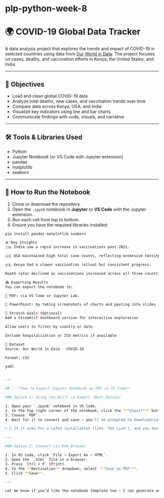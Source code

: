 # plp-python-week-8
# 🌍 COVID-19 Global Data Tracker

A data analysis project that explores the trends and impact of COVID-19 in selected countries using data from [Our World in Data](https://ourworldindata.org/coronavirus). The project focuses on cases, deaths, and vaccination efforts in Kenya, the United States, and India.

---

## 🎯 Objectives

- Load and clean global COVID-19 data
- Analyze total deaths, new cases, and vaccination trends over time
- Compare data across Kenya, USA, and India
- Visualize key indicators using line and bar charts
- Communicate findings with code, visuals, and narrative

---

## 🛠️ Tools & Libraries Used

- Python
- Jupyter Notebook (or VS Code with Jupyter extension)
- pandas
- matplotlib
- seaborn

---

## 🚀 How to Run the Notebook

1. Clone or download the repository.
2. Open the `.ipynb` notebook in **Jupyter** or **VS Code** with the Jupyter extension.
3. Run each cell from top to bottom.
4. Ensure you have the required libraries installed:

```bash
pip install pandas matplotlib seaborn

📊 Key Insights
🇮🇳 India saw a rapid increase in vaccinations post-2021.

🇺🇸 USA maintained high total case counts, reflecting extensive testing and population size.

🇰🇪 Kenya had a slower vaccination rollout but consistent progress.

Death rates declined as vaccinations increased across all three countries.

📤 Exporting Results
You can export the notebook to:

📄 PDF: via VS Code or Jupyter Lab.

📸 PowerPoint: by taking screenshots of charts and pasting into slides (optional).

📌 Stretch Goals (Optional)
Add a Streamlit dashboard version for interactive exploration

Allow users to filter by country or date

Include hospitalization or ICU metrics if available

📁 Dataset
Source: Our World in Data - COVID-19

Format: CSV

yaml


---

## ✅ **How to Export Jupyter Notebook as PDF in VS Code**

### Option 1: Using the Built-in Export (Best Option)

1. Open your `.ipynb` notebook in VS Code.
2. In the top right corner of the notebook, click the **"Export"** button (looks like a square with an arrow).
3. Choose `PDF`.
4. Wait for it to convert and save — you'll be prompted to download/save the PDF.

> 🔧 If it asks for a LaTeX installation (like `TeX Live`), and you don't have it, use Option 2 below.

---

### Option 2: Convert via Web Browser

1. In VS Code, click `File > Export As > HTML`.
2. Open the `.html` file in a browser.
3. Press `Ctrl + P` (Print).
4. In the **Destination** dropdown, select **"Save as PDF"**.
5. Click **Save**.

---

Let me know if you’d like the notebook template too — I can generate one for you right away.












